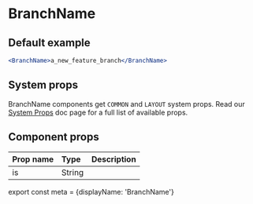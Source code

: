 # BranchName

## Default example

```.jsx
<BranchName>a_new_feature_branch</BranchName>
```

## System props

BranchName components get `COMMON` and `LAYOUT` system props. Read our [System Props](/system-props) doc page for a full list of available props.

## Component props

| Prop name | Type | Description |
| :- | :- | :- |
| is | String |  |

export const meta = {displayName: 'BranchName'}
